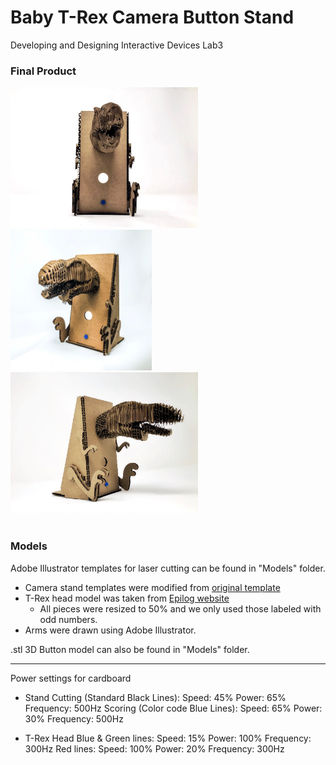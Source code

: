 # Baby T-Rex Camera Button Stand
Developing and Designing Interactive Devices Lab3

### Final Product
<img src="https://github.com/hathaitornr/T-Rex-CameraButtonStand/blob/master/FinalProduct/Trex2.JPG" width="300" height="225"><img src="https://github.com/hathaitornr/T-Rex-CameraButtonStand/blob/master/FinalProduct/Trex1.jpg" width="226" height="225"><img src="https://github.com/hathaitornr/T-Rex-CameraButtonStand/blob/master/FinalProduct/Trex3.JPG" width="300" height="225">
<br/><br/>
### Models
Adobe Illustrator templates for laser cutting can be found in "Models" folder.
* Camera stand templates were modified from [original template](https://github.com/FAR-Lab/Developing-and-Designing-Interactive-Devices/blob/master/CameraButtonStand.svg)
* T-Rex head model was taken from [Epilog website](https://www.epiloglaser.com/resources/sample-club/trex-head-3d-model.htm)
  - All pieces were resized to 50% and we only used those labeled with odd numbers.
* Arms were drawn using Adobe Illustrator.

.stl 3D Button model can also be found in "Models" folder.

---

Power settings for cardboard
* Stand
Cutting (Standard Black Lines): Speed: 45% Power: 65% Frequency: 500Hz
Scoring (Color code Blue Lines): Speed: 65% Power: 30% Frequency: 500Hz

* T-Rex Head
Blue & Green lines: Speed: 15% Power: 100% Frequency: 300Hz
Red lines: Speed: 100% Power: 20% Frequency: 300Hz


